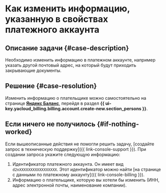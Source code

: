 # Как изменить информацию, указанную в свойствах платежного аккаунта


## Описание задачи {#case-description}

Необходимо изменить информацию в платежном аккаунте, например указать другой почтовый адрес, на который будут приходить закрывающие документы.

## Решение {#case-resolution}

Изменить информацию о плательщике можно самостоятельно на странице [**Яндекс Баланс**](https://balance.yandex.ru), перейдя в раздел **{{ ui-key.yacloud_billing.billing.account.create-new.section_persons }}**.

## Если ничего не получилось {#if-nothing-worked}

Если вышеописанные действия не помогли решить задачу, [создайте запрос в техническую поддержку]({{ link-console-support }}). При создании запроса укажите следующую информацию:

1. Идентификатор платежного аккаунта. Он имеет вид `d2nXXXXXXXXXXXXXXXXX`. Этот идентификатор можно найти [на странице с данными по платежному аккаунту]({{ link-console-billing }}).
1. Информацию о плательщике, которую вы хотели бы изменить (ИНН, адрес электронной почты, наименование компании). 